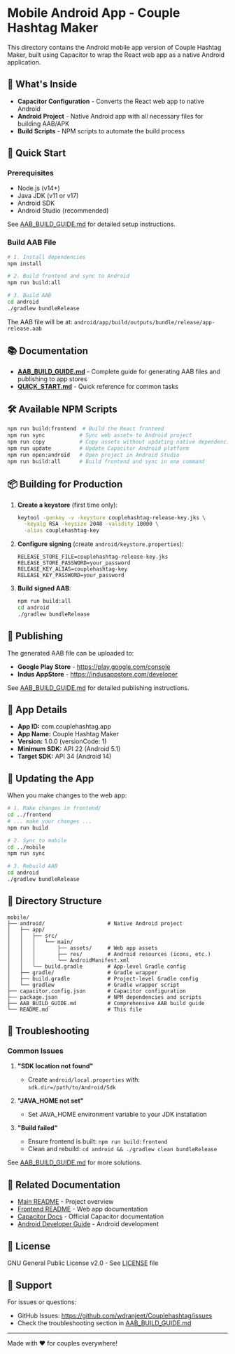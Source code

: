 # Mobile Android App - Couple Hashtag Maker

This directory contains the Android mobile app version of Couple Hashtag Maker, built using Capacitor to wrap the React web app as a native Android application.

## 📱 What's Inside

- **Capacitor Configuration** - Converts the React web app to native Android
- **Android Project** - Native Android app with all necessary files for building AAB/APK
- **Build Scripts** - NPM scripts to automate the build process

## 🚀 Quick Start

### Prerequisites

- Node.js (v14+)
- Java JDK (v11 or v17)
- Android SDK
- Android Studio (recommended)

See [AAB_BUILD_GUIDE.md](./AAB_BUILD_GUIDE.md) for detailed setup instructions.

### Build AAB File

```bash
# 1. Install dependencies
npm install

# 2. Build frontend and sync to Android
npm run build:all

# 3. Build AAB
cd android
./gradlew bundleRelease
```

The AAB file will be at: `android/app/build/outputs/bundle/release/app-release.aab`

## 📚 Documentation

- **[AAB_BUILD_GUIDE.md](./AAB_BUILD_GUIDE.md)** - Complete guide for generating AAB files and publishing to app stores
- **[QUICK_START.md](./QUICK_START.md)** - Quick reference for common tasks

## 🛠️ Available NPM Scripts

```bash
npm run build:frontend  # Build the React frontend
npm run sync           # Sync web assets to Android project
npm run copy           # Copy assets without updating native dependencies
npm run update         # Update Capacitor Android platform
npm run open:android   # Open project in Android Studio
npm run build:all      # Build frontend and sync in one command
```

## 📦 Building for Production

1. **Create a keystore** (first time only):
   ```bash
   keytool -genkey -v -keystore couplehashtag-release-key.jks \
     -keyalg RSA -keysize 2048 -validity 10000 \
     -alias couplehashtag-key
   ```

2. **Configure signing** (create `android/keystore.properties`):
   ```properties
   RELEASE_STORE_FILE=couplehashtag-release-key.jks
   RELEASE_STORE_PASSWORD=your_password
   RELEASE_KEY_ALIAS=couplehashtag-key
   RELEASE_KEY_PASSWORD=your_password
   ```

3. **Build signed AAB**:
   ```bash
   npm run build:all
   cd android
   ./gradlew bundleRelease
   ```

## 🏪 Publishing

The generated AAB file can be uploaded to:

- **Google Play Store** - https://play.google.com/console
- **Indus AppStore** - https://indusappstore.com/developer

See [AAB_BUILD_GUIDE.md](./AAB_BUILD_GUIDE.md) for detailed publishing instructions.

## 📱 App Details

- **App ID:** com.couplehashtag.app
- **App Name:** Couple Hashtag Maker
- **Version:** 1.0.0 (versionCode: 1)
- **Minimum SDK:** API 22 (Android 5.1)
- **Target SDK:** API 34 (Android 14)

## 🔄 Updating the App

When you make changes to the web app:

```bash
# 1. Make changes in frontend/
cd ../frontend
# ... make your changes ...
npm run build

# 2. Sync to mobile
cd ../mobile
npm run sync

# 3. Rebuild AAB
cd android
./gradlew bundleRelease
```

## 📁 Directory Structure

```
mobile/
├── android/                    # Native Android project
│   ├── app/
│   │   ├── src/
│   │   │   └── main/
│   │   │       ├── assets/     # Web app assets
│   │   │       ├── res/        # Android resources (icons, etc.)
│   │   │       └── AndroidManifest.xml
│   │   └── build.gradle        # App-level Gradle config
│   ├── gradle/                 # Gradle wrapper
│   ├── build.gradle            # Project-level Gradle config
│   └── gradlew                 # Gradle wrapper script
├── capacitor.config.json       # Capacitor configuration
├── package.json                # NPM dependencies and scripts
├── AAB_BUILD_GUIDE.md          # Comprehensive AAB build guide
└── README.md                   # This file
```

## 🐛 Troubleshooting

### Common Issues

1. **"SDK location not found"**
   - Create `android/local.properties` with: `sdk.dir=/path/to/Android/Sdk`

2. **"JAVA_HOME not set"**
   - Set JAVA_HOME environment variable to your JDK installation

3. **"Build failed"**
   - Ensure frontend is built: `npm run build:frontend`
   - Clean and rebuild: `cd android && ./gradlew clean bundleRelease`

See [AAB_BUILD_GUIDE.md](./AAB_BUILD_GUIDE.md#troubleshooting) for more solutions.

## 🔗 Related Documentation

- [Main README](../README.md) - Project overview
- [Frontend README](../frontend/README.md) - Web app documentation
- [Capacitor Docs](https://capacitorjs.com/docs) - Official Capacitor documentation
- [Android Developer Guide](https://developer.android.com/guide) - Android development

## 📄 License

GNU General Public License v2.0 - See [LICENSE](../LICENSE) file

## 💖 Support

For issues or questions:
- GitHub Issues: https://github.com/wdranjeet/Couplehashtag/issues
- Check the troubleshooting section in [AAB_BUILD_GUIDE.md](./AAB_BUILD_GUIDE.md)

---

Made with ❤️ for couples everywhere!
